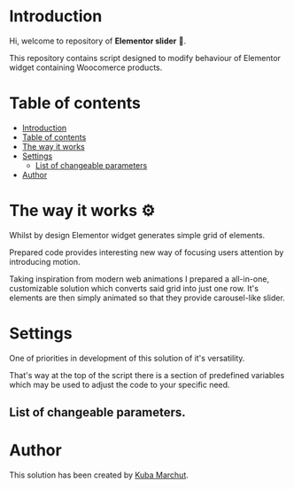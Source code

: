 # Introduction
Hi, welcome to repository of **Elementor slider** 🎠.

This repository contains script designed to modify behaviour of Elementor widget containing Woocomerce products.

# Table of contents
- [Introduction](#introduction)
- [Table of contents](#table-of-contents)
- [The way it works](#the-way-it-works-)
- [Settings](#settings)
  - [List of changeable parameters](#list-of-changeable-parameters)
- [Author](#author)

# The way it works ⚙
Whilst by design Elementor widget generates simple grid of elements.

Prepared code provides interesting new way of focusing users attention by introducing motion.

Taking inspiration from modern web animations I prepared a all-in-one, customizable solution which converts said grid into just one row. It's elements are then simply animated so that they provide carousel-like slider.

# Settings
One of priorities in development of this solution of it's versatility.

That's way at the top of the script there is a section of predefined variables which may be used to adjust the code to your specific need.

## List of changeable parameters.

# Author
This solution has been created by [Kuba Marchut](https://github.com/kubamarchut/).
